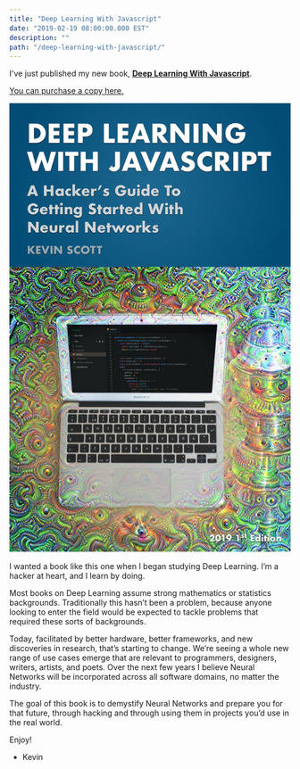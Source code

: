 ```yaml
---
title: "Deep Learning With Javascript"
date: "2019-02-19 08:00:00.000 EST"
description: ""
path: "/deep-learning-with-javascript/"
---
```


I've just published my new book, <strong><a href="https://dljsbook.com">Deep Learning With Javascript</a></strong>.

<a href="https://dljsbook.com">You can purchase a copy here.</a>

![Deep Learning With Javascript](dljscover.png)

I wanted a book like this one when I began studying Deep Learning. I’m a hacker at heart, and I learn by doing.

Most books on Deep Learning assume strong mathematics or statistics backgrounds. Traditionally this hasn’t been a problem, because anyone looking to enter the field would be expected to tackle problems that required these sorts of backgrounds.

Today, facilitated by better hardware, better frameworks, and new discoveries in research, that’s starting to change. We’re seeing a whole new range of use cases emerge that are relevant to programmers, designers, writers, artists, and poets. Over the next few years I believe Neural Networks will be incorporated across all software domains, no matter the industry.

The goal of this book is to demystify Neural Networks and prepare you for that future, through hacking and through using them in projects you’d use in the real world.

Enjoy!

- Kevin
